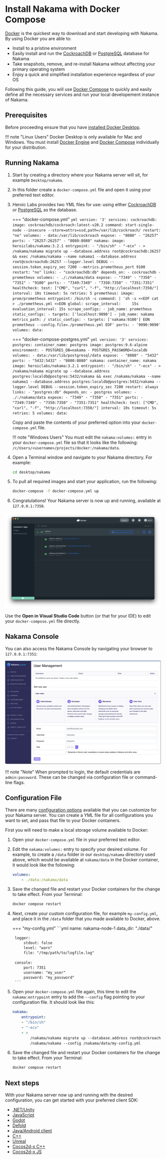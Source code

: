 # Install Nakama with Docker Compose

[Docker](https://www.docker.com/) is the quickest way to download and start developing with Nakama. By using Docker you are able to:

* Install to a pristine environment
* Easily install and run the [CockroachDB](https://www.cockroachlabs.com/) or [PostgreSQL](https://www.postgresql.org/) database for Nakama
* Take snapshots, remove, and re-install Nakama without affecting your primary operating system
* Enjoy a quick and simplified installation experience regardless of your OS

Following this guide, you will use [Docker Compose](https://docs.docker.com/compose/) to quickly and easily define all the necessary services and run your local developement instance of Nakama.

## Prerequisites

Before proceeding ensure that you have [installed Docker Desktop](https://docs.docker.com/get-docker/).

!!! note "Linux Users"
    Docker Desktop is only available for Mac and Windows. You must install [Docker Engine](https://docs.docker.com/engine/install/) and [Docker Compose](https://docs.docker.com/compose/install/) individually for your distribution.

## Running Nakama

1. Start by creating a directory where your Nakama server will sit, for example `Desktop/nakama`.
2. In this folder create a `docker-compose.yml` file and open it using your preferred text editor.
3. Heroic Labs provides two YML files for use: using either [CockroachDB](https://github.com/heroiclabs/nakama/blob/master/docker-compose.yml) or [PostgreSQL](https://github.com/heroiclabs/nakama/blob/master/docker-compose-postgres.yml) as the database.

    === "docker-compose.yml"
        ```yml
        version: '3'
        services:
          cockroachdb:
            image: cockroachdb/cockroach:latest-v20.2
            command: start-single-node --insecure --store=attrs=ssd,path=/var/lib/cockroach/
            restart: "no"
            volumes:
              - data:/var/lib/cockroach
            expose:
              - "8080"
              - "26257"
            ports:
              - "26257:26257"
              - "8080:8080"
          nakama:
            image: heroiclabs/nakama:3.2.1
            entrypoint:
              - "/bin/sh"
              - "-ecx"
              - >
                /nakama/nakama migrate up --database.address root@cockroachdb:26257 &&
                exec /nakama/nakama --name nakama1 --database.address root@cockroachdb:26257 --logger.level DEBUG --session.token_expiry_sec 7200 --metrics.prometheus_port 9100
            restart: "no"
            links:
              - "cockroachdb:db"
            depends_on:
              - cockroachdb
              - prometheus
            volumes:
              - ./:/nakama/data
            expose:
              - "7349"
              - "7350"
              - "7351"
              - "9100"
            ports:
              - "7349:7349"
              - "7350:7350"
              - "7351:7351"
            healthcheck:
            test: ["CMD", "curl", "-f", "http://localhost:7350/"]
              interval: 10s
              timeout: 5s
              retries: 5
          prometheus:
            image: prom/prometheus
            entrypoint: /bin/sh -c
            command: |
              'sh -s <<EOF
                cat > ./prometheus.yml <<EON
              global:
                scrape_interval:     15s
                evaluation_interval: 15s
              scrape_configs:
                - job_name: prometheus
                  static_configs:
                  - targets: ['localhost:9090']
                - job_name: nakama
                  metrics_path: /
                  static_configs:
                - targets: ['nakama:9100']
              EON
              prometheus --config.file=./prometheus.yml
              EOF'
            ports:
              - '9090:9090'
        volumes:
          data:
        ```

    === "docker-compose-postgres.yml"
        ```yml
        version: '3'
        services:
          postgres:
            container_name: postgres
            image: postgres:9.6-alpine
            environment:
              - POSTGRES_DB=nakama
              - POSTGRES_PASSWORD=localdb
            volumes:
              - data:/var/lib/postgresql/data
            expose:
              - "8080"
              - "5432"
            ports:
              - "5432:5432"
              - "8080:8080"
          nakama:
            container_name: nakama
            image: heroiclabs/nakama:3.2.1
            entrypoint:
              - "/bin/sh"
              - "-ecx"
              - >
                /nakama/nakama migrate up --database.address postgres:localdb@postgres:5432/nakama &&
                exec /nakama/nakama --name nakama1 --database.address postgres:localdb@postgres:5432/nakama --logger.level DEBUG --session.token_expiry_sec 7200
            restart: always
            links:
              - "postgres:db"
            depends_on:
              - postgres
            volumes:
              - ./:/nakama/data
            expose:
              - "7349"
              - "7350"
              - "7351"
            ports:
              - "7349:7349"
              - "7350:7350"
              - "7351:7351"
            healthcheck:
              test: ["CMD", "curl", "-f", "http://localhost:7350/"]
              interval: 10s
              timeout: 5s
              retries: 5
        volumes:
          data:
        ```

    Copy and paste the contents of your preferred option into your `docker-compose.yml` file.

    !!! note "Windows Users"
        You must edit the `nakama:volumes:` entry in your `docker-compose.yml` file so that it looks like the following: `/c/Users/<username>/projects/docker:/nakama/data`.

4. Open a Terminal window and navigate to your Nakama directory. For example:

    ```sh
    cd desktop/nakama
    ```

5. To pull all required images and start your application, run the following:

    ```sh
    docker-compose -f docker-compose.yml up
    ```

6. Congratulations! Your Nakama server is now up and running, available at `127.0.0.1:7350`.

![Nakama containers running](images/install/docker/docker-nakama-run.png)

Use the **Open in Visual Studio Code** button (or that for your IDE) to edit your `docker-compose.yml` file directly.

## Nakama Console

You can also access the Nakama Console by navigating your browser to `127.0.0.1:7351`:

![Nakama console](images/install/docker/nakama-console.png)

!!! note "Note"
    When prompted to login, the default credentials are `admin:password`. These can be changed via configuration file or command-line flags.

## Configuration File

There are many [configuration options](install-configuration.md) available that you can customize for your Nakama server. You can create a YML file for all configurations you want to set, and pass that file to your Docker containers.

First you will need to make a local storage volume available to Docker:

1. Open your `docker-compose.yml` file in your preferred text editor.
2. Edit the `nakama:volumes:` entry to specify your desired volume. For example, to create a `/data` folder in our `desktop/nakama` directory used above, which would be available at `nakama/data` in the Docker container, it would look like the following:

    ```yml
    volumes:
        - ./data:/nakama/data
    ```

3. Save the changed file and restart your Docker containers for the change to take effect. From your Terminal:

    ```sh
    docker compose restart
    ```

4. Next, create your custom configuration file, for example `my-config.yml`, and place it in the `/data` folder that you made available to Docker, above.

    === "my-config.yml"
        ```yml
        name: nakama-node-1
        data_dir: "./data/"

        logger:
            stdout: false
            level: "warn"
            file: "/tmp/path/to/logfile.log"

        console:
            port: 7351
            username: "my_user"
            password: "my_password"
        ```

5. Open your `docker-compose.yml` file again, this time to edit the `nakama:entrypoint` entry to add the `--config` flag pointing to your configuration file. It should look like this:

    ```yml
    nakama:
        entrypoint:
        - "/bin/sh"
        - "-ecx"
        - >
            /nakama/nakama migrate up --database.address root@cockroachdb:26257 &&
            /nakama/nakama --config /nakama/data/my-config.yml
    ```

6. Save the changed file and restart your Docker containers for the change to take effect. From your Terminal:

    ```sh
    docker compose restart
    ```

## Next steps

With your Nakama server now up and running with the desired configuration, you can get started with your preferred client SDK:

* [.NET/Unity](unity-client-guide.md)
* [JavaScript](javascript-client-guide.md)
* [Godot](godot-client-guide.md)
* [Defold](defold-client-guide.md)
* [Java/Android client](android-java-client-guide.md)
* [C++](cpp-client-guide.md)
* [Unreal](unreal-client-guide.md)
* [Cocos2d-x C++](cocos2d-x-client-guide.md)
* [Cocos2d-x JS](cocos2d-x-js-client-guide.md)
